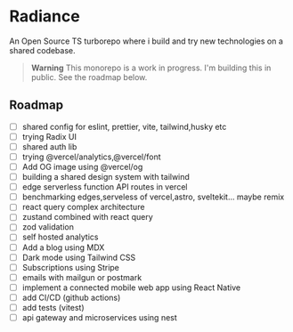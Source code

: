 # Radiance

An Open Source TS turborepo where i build and try new technologies on a shared codebase.

> **Warning**
> This monorepo is a work in progress. I'm building this in public.
> See the roadmap below.

## Roadmap

- [ ] shared config for eslint, prettier, vite, tailwind,husky etc
- [ ] trying Radix UI
- [ ] shared auth lib
- [ ] trying @vercel/analytics,@vercel/font
- [ ] Add OG image using @vercel/og
- [ ] building a shared design system with tailwind
- [ ] edge serverless function API routes in vercel
- [ ] benchmarking edges,serveless of vercel,astro, sveltekit... maybe remix
- [ ] react query complex architecture
- [ ] zustand combined with react query
- [ ] zod validation
- [ ] self hosted analytics
- [ ] Add a blog using MDX
- [ ] Dark mode using Tailwind CSS
- [ ] Subscriptions using Stripe
- [ ] emails with mailgun or postmark
- [ ] implement a connected mobile web app using React Native
- [ ] add CI/CD (github actions)
- [ ] add tests (vitest)
- [ ] api gateway and microservices using nest
